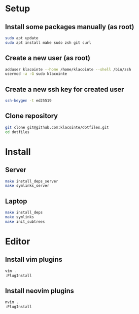 # Setup

## Install some packages manually (as root)

```bash
sudo apt update
sudo apt install make sudo zsh git curl
```

## Create a new user (as root)

```bash
adduser klacointe --home /home/klacointe --shell /bin/zsh
usermod -a -G sudo klacointe
```

## Create a new ssh key for created user

```bash
ssh-keygen -t ed25519
```

## Clone repository

```bash
git clone git@github.com:klacointe/dotfiles.git
cd dotfiles
```

# Install

## Server

```bash
make install_deps_server
make symlinks_server
```

## Laptop

```bash
make install_deps
make symlinks
make init_subtrees
```

# Editor

## Install vim plugins

```bash
vim .
:PlugInstall
```

## Install neovim plugins

```bash
nvim .
:PlugInstall
```
